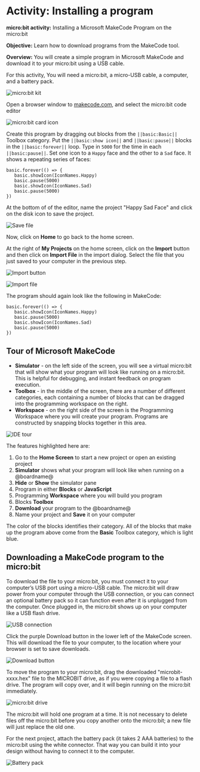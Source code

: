 # Activity: Installing a program

**micro:bit activity:** Installing a Microsoft MakeCode Program on the micro:bit

**Objective:** Learn how to download programs from the MakeCode tool.

**Overview:** You will create a simple program in Microsoft MakeCode and download it to your micro:bit using a USB cable.

For this activity, You will need a micro:bit, a micro-USB cable, a computer, and a battery pack.

![micro:bit kit](/static/courses/csintro/making/microbit-kit.jpg)

Open a browser window to [makecode.com](https://makecode.com), and select the micro:bit code editor

![micro:bit card icon](/static/courses/csintro/making/microbit-card-icon.png)

Create this program by dragging out blocks from the ``||basic:Basic||`` Toolbox category. Put the ``||basic:show icon||`` and ``||basic:pause||`` blocks in the ``||basic:forever||`` loop. Type in `5000` for the time in each ``||basic:pause||``. Set one icon to a ``Happy`` face and the other to a ``Sad`` face. It shows a repeating series of faces:


```blocks
basic.forever(() => {
   basic.showIcon(IconNames.Happy)
   basic.pause(5000)
   basic.showIcon(IconNames.Sad)
   basic.pause(5000)
})
```

At the bottom of of the editor, name the project "Happy Sad Face" and click on the disk icon to save the project.

![Save file](/static/courses/csintro/making/happy-sad-file.jpg)

Now, click on **Home** to go back to the home screen.

At the right of **My Projects** on the home screen, click on the **Import** button and then click on **Import File** in the import dialog. Select the file that you just saved to your computer in the previous step.

![Import button](/static/courses/csintro/making/import-button.png)

![Import file](/static/courses/csintro/making/import-file.png)

The program should again look like the following in MakeCode:

```blocks
basic.forever(() => {
   basic.showIcon(IconNames.Happy)
   basic.pause(5000)
   basic.showIcon(IconNames.Sad)
   basic.pause(5000)
})
```

## Tour of Microsoft MakeCode

* **Simulator**	 - on the left side of the screen, you will see a virtual micro:bit that will show what your program will look like running on a micro:bit. This is helpful for debugging, and instant feedback on program execution.
* **Toolbox** - in the middle of the screen, there are a number of different categories, each containing a number of blocks that can be dragged into the programming workspace on the right. 
* **Workspace** - on the right side of the screen is the Programming Workspace where you will create your program.  Programs are constructed by snapping blocks together in this area.

![IDE tour](/static/courses/csintro/making/ide-tour.png)

The features highlighted here are:

1. Go to the **Home Screen** to start a new project or open an existing project
2. **Simulator** shows what your program will look like when running on a @boardname@
3. **Hide** or **Show** the simulator pane
4. Program in either **Blocks** or **JavaScript**
5. Programming **Workspace** where you will build you program
6. Blocks **Toolbox**
7. **Download** your program to the @boardname@
8. Name your project and **Save** it on your computer

The color of the blocks identifies their category. All of the blocks that make up the program above come from the **Basic** Toolbox category, which is light blue.

## Downloading a MakeCode program to the micro:bit

To download the file to your micro:bit, you must connect it to your computer’s USB port using a micro-USB cable. The micro:bit will draw power from your computer through the USB connection, or you can connect an optional battery pack so it can function even after it is unplugged from the computer. Once plugged in, the micro:bit shows up on your computer like a USB flash drive.

![USB connection](/static/courses/csintro/making/microbit-usb.jpg)

Click the purple Download button in the lower left of the MakeCode screen. This will download the file to your computer, to the location where your browser is set to save downloads.

![Download button](/static/courses/csintro/making/download-button.png)

To move the program to your micro:bit, drag the downloaded "microbit-xxxx.hex" file to the MICROBIT drive, as if you were copying a file to a flash drive. The program will copy over, and it will begin running on the micro:bit immediately.

![micro:bit drive](/static/courses/csintro/making/microbit-drive.jpg)

The micro:bit will hold one program at a time. It is not necessary to delete files off the micro:bit before you copy another onto the micro:bit; a new file will just replace the old one.

For the next project, attach the battery pack (it takes 2 AAA batteries) to the micro:bit using the white connector. That way you can build it into your design without having to connect it to the computer.

![Battery pack](/static/courses/csintro/making/battery-pack.jpg)
